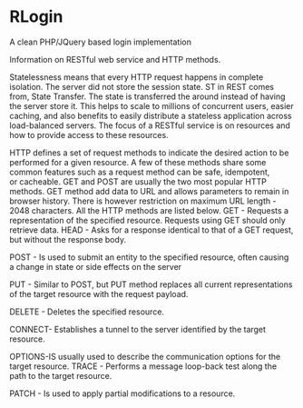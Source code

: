 # RLogin
A clean PHP/JQuery based login implementation

Information on RESTful web service and HTTP methods.

Statelessness means that every HTTP request happens in complete isolation. The server did not store the session state. ST in REST comes from, State Transfer. The state is transferred the around instead of having the server store it. This helps to scale to millions of concurrent users, easier caching, and also benefits to easily distribute a stateless application across load-balanced servers. The focus of a RESTful service is on resources and how to provide access to these resources.

HTTP defines a set of request methods to indicate the desired action to be performed for a given resource. A few of these methods share some common features such as a request method can be safe, idempotent, or cacheable.
GET and POST are usually the two most popular HTTP methods. GET method add data to URL and allows parameters to remain in browser history. There is however restriction on maximum URL length - 2048 characters.
All the HTTP methods are listed below.
GET - Requests a representation of the specified resource. Requests using GET should only retrieve data.
HEAD - Asks for a response identical to that of a GET request, but without the response body.

POST - Is used to submit an entity to the specified resource, often causing a change in state or side effects on the server

PUT -  Similar to POST, but PUT method replaces all current representations of the target resource with the request payload.

DELETE -  Deletes the specified resource.

CONNECT- Establishes a tunnel to the server identified by the target resource.

OPTIONS-IS usually used to describe the communication options for the target resource.
TRACE - Performs a message loop-back test along the path to the target resource.

PATCH - Is used to apply partial modifications to a resource.
